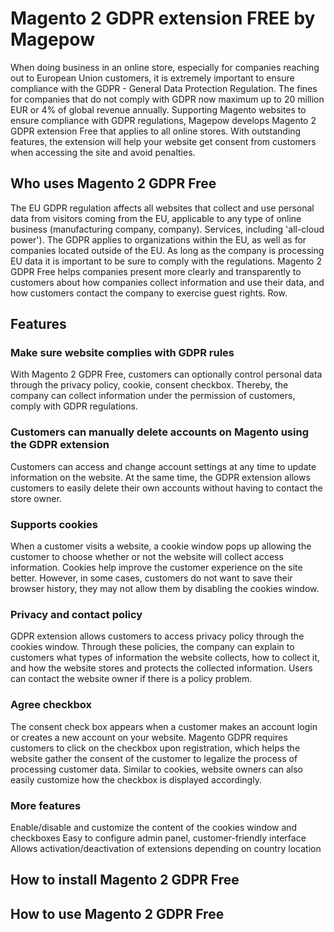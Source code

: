 # Magento 2 GDPR extension FREE by Magepow
When doing business in an online store, especially for companies reaching out to European Union customers, it is extremely important to ensure compliance with the GDPR - General Data Protection Regulation. The fines for companies that do not comply with GDPR now maximum up to 20 million EUR or 4% of global revenue annually.
Supporting Magento websites to ensure compliance with GDPR regulations, Magepow develops Magento 2 GDPR extension Free that applies to all online stores. With outstanding features, the extension will help your website get consent from customers when accessing the site and avoid penalties.
## Who uses Magento 2 GDPR Free
The EU GDPR regulation affects all websites that collect and use personal data from visitors coming from the EU, applicable to any type of online business (manufacturing company, company). Services, including 'all-cloud power'). The GDPR applies to organizations within the EU, as well as for companies located outside of the EU. As long as the company is processing EU data it is important to be sure to comply with the regulations.
Magento 2 GDPR Free helps companies present more clearly and transparently to customers about how companies collect information and use their data, and how customers contact the company to exercise guest rights. Row.
## Features
### Make sure website complies with GDPR rules
With Magento 2 GDPR Free, customers can optionally control personal data through the privacy policy, cookie, consent checkbox. Thereby, the company can collect information under the permission of customers, comply with GDPR regulations.
### Customers can manually delete accounts on Magento using the GDPR extension
Customers can access and change account settings at any time to update information on the website. At the same time, the GDPR extension allows customers to easily delete their own accounts without having to contact the store owner.
### Supports cookies
When a customer visits a website, a cookie window pops up allowing the customer to choose whether or not the website will collect access information. Cookies help improve the customer experience on the site better. However, in some cases, customers do not want to save their browser history, they may not allow them by disabling the cookies window.
### Privacy and contact policy
GDPR extension allows customers to access privacy policy through the cookies window. Through these policies, the company can explain to customers what types of information the website collects, how to collect it, and how the website stores and protects the collected information. Users can contact the website owner if there is a policy problem.
### Agree checkbox
The consent check box appears when a customer makes an account login or creates a new account on your website. Magento GDPR requires customers to click on the checkbox upon registration, which helps the website gather the consent of the customer to legalize the process of processing customer data. Similar to cookies, website owners can also easily customize how the checkbox is displayed accordingly.
### More features
Enable/disable and customize the content of the cookies window and checkboxes
Easy to configure admin panel, customer-friendly interface
Allows activation/deactivation of extensions depending on country location
## How to install Magento 2 GDPR Free
## How to use Magento 2 GDPR Free
